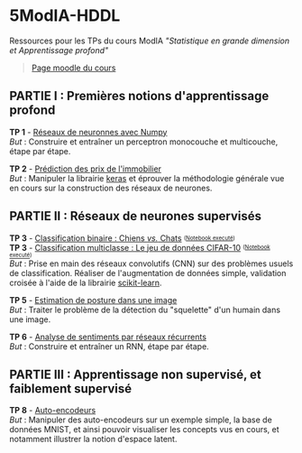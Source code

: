 # 5ModIA-HDDL
Ressources pour les TPs du cours ModIA _"Statistique en grande dimension et Apprentissage profond"_

> [Page moodle du cours](https://moodle-n7.inp-toulouse.fr/course/view.php?id=2777)


## PARTIE I : Premières notions d'apprentissage profond

**TP 1** - [Réseaux de neuronnes avec Numpy](TP1/TP1_Reseaux_de_neurones_avec_Numpy.ipynb) <br>
_But_ : Construire et entraîner un perceptron monocouche et multicouche, étape par étape. <br>

**TP 2** - [Prédiction des prix de l'immobilier](TP2/TP2_Regression.ipynb) <br>
_But_ : Manipuler la librairie [keras](https://keras.io/) et éprouver la méthodologie générale vue en cours sur la construction des réseaux de neurones.


## PARTIE II : Réseaux de neurones supervisés

**TP 3** - [Classification binaire : Chiens _vs._ Chats](TP3/TP3_Classification_de_chiens_et_chats.ipynb) <sub><sup>([Notebook executé](TP3/solutions/cats-vs-dogs/Correction_TP3_Classification_de_chiens_et_chats.ipynb))</sup></sub><br>
**TP 3** - [Classification multiclasse : Le jeu de données CIFAR-10](TP3/TP3_Classification_cifar10.ipynb) <sup><sub>([Notebook executé](TP3/solutions/cifar10/Correction_TP3_Classification_cifar10.ipynb))</sup></sub><br>
_But_ : Prise en main des réseaux convolutifs (CNN) sur des problèmes usuels de classification. Réaliser de l'augmentation de données simple, validation croisée à l'aide de la librairie [scikit-learn](https://scikit-learn.org/). <br>

**TP 5** - [Estimation de posture dans une image](TP5/TP5_Estimation_de_Posture.ipynb) <br>
_But_ : Traiter le problème de la détection du "squelette" d'un humain dans une image. <br>

**TP 6** - [Analyse de sentiments par réseaux récurrents](TP6/TP6_RNN.ipynb) <br>
_But_ : Construire et entraîner un RNN, étape par étape. 


##  PARTIE III : Apprentissage non supervisé, et faiblement supervisé

**TP 8** - [Auto-encodeurs](TP8/TP8_Autoencodeurs.ipynb) <br>
_But_ : Manipuler des auto-encodeurs sur un exemple simple, la base de données MNIST, et ainsi pouvoir visualiser les concepts vus en cours, et notamment illustrer la notion d'espace latent.
